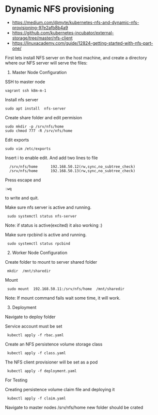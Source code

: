 # Dynamic NFS provisioning

- https://medium.com/@myte/kubernetes-nfs-and-dynamic-nfs-provisioning-97e2afb8b4a9
- https://github.com/kubernetes-incubator/external-storage/tree/master/nfs-client
- https://linuxacademy.com/guide/12824-getting-started-with-nfs-part-one/

First lets install NFS server on the host machine, and create a directory where our NFS server will serve the files:

1. Master Node Configuration

SSH to master node

```console 
vagrant ssh k8m-m-1
```

Install nfs server

```console 
sudo apt install  nfs-server
```

Create share folder and edit permision

```console 
sudo mkdir -p /srv/nfs/home
sudo chmod 777 -R /srv/nfs/home
```

Edit exports

```console 
sudo vim /etc/exports
```
Insert i to enable edit. And add two lines to file

```console 
  /srv/nfs/home      192.168.50.12(rw,sync,no_subtree_check)
  /srv/nfs/home      192.168.50.13(rw,sync,no_subtree_check)
```
Press escape and 
 
 ```console 
 :wq 
```
to write and quit.

Make sure nfs server is active and running. 

```console 
 sudo systemctl status nfs-server
```
Note: if status is active(excited) it also working :) 

Make sure rpcbind is active and running. 

```console 
 sudo systemctl status rpcbind
```

2. Worker Node Configuration

Create folder to mount to server shared folder

 ```console 
  mkdir  /mnt/sharedir
```

Mount 

 ```console 
  sudo mount  192.168.50.11:/srv/nfs/home  /mnt/sharedir
```

Note: If mount command fails wait some time, it will work.


3. Deployment

Navigate to deploy folder

Service account must be set 

 ```console 
  kubectl apply -f rbac.yaml
```

Create an NFS persistence volume storage class

 ```console 
  kubectl apply -f class.yaml 
```

The NFS client provisioner will be set as a pod

 ```console 
  kubectl apply -f deployment.yaml
```
For Testing

Creating persistence volume claim file and deploying it

 ```console 
  kubectl apply -f claim.yaml
```

Navigate to master nodes /srv/nfs/home new folder should be crated
